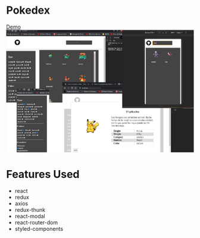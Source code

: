 # Pokedex
 [Demo](https://911harm.github.io/pokedex)
![](screen.png)
# Features Used
  - react 
  - redux
  - axios
  - redux-thunk
  - react-modal
  - react-router-dom
  - styled-components
